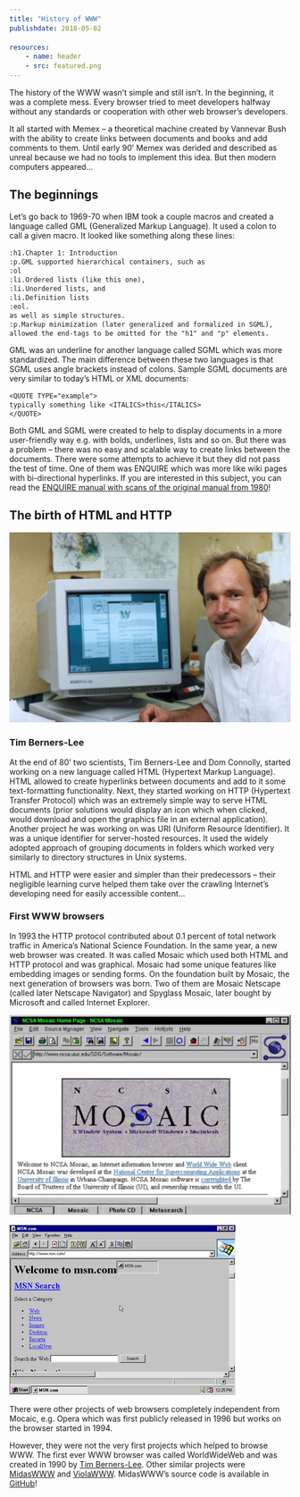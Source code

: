 ```yaml
---
title: "History of WWW"
publishdate: 2018-05-02

resources:
    - name: header
    - src: featured.png
---
```

The history of the WWW wasn’t simple and still isn’t. In the beginning, it was a complete mess. Every browser tried to meet developers halfway without any standards or cooperation with other web browser’s developers.

It all started with Memex – a theoretical machine created by Vannevar Bush with the ability to create links between documents and books and add comments to them. Until early 90’ Memex was derided and described as unreal because we had no tools to implement this idea. But then modern computers appeared…

## The beginnings

Let’s go back to 1969-70 when IBM took a couple macros and created a language called GML (Generalized Markup Language). It used a colon to call a given macro. It looked like something along these lines:

    :h1.Chapter 1: Introduction
    :p.GML supported hierarchical containers, such as
    :ol
    :li.Ordered lists (like this one),
    :li.Unordered lists, and
    :li.Definition lists
    :eol.
    as well as simple structures.
    :p.Markup minimization (later generalized and formalized in SGML),
    allowed the end-tags to be omitted for the "h1" and "p" elements.

GML was an underline for another language called SGML which was more standardized. The main difference between these two languages is that SGML uses angle brackets instead of colons. Sample SGML documents are very similar to today’s HTML or XML documents:

    <QUOTE TYPE="example">
    typically something like <ITALICS>this</ITALICS>
    </QUOTE>

Both GML and SGML were created to help to display documents in a more user-friendly way e.g. with bolds, underlines, lists and so on. But there was a problem – there was no easy and scalable way to create links between the documents. There were some attempts to achieve it but they did not pass the test of time. One of them was ENQUIRE which was more like wiki pages with bi-directional hyperlinks. If you are interested in this subject, you can read the [ENQUIRE manual with scans of the original manual from 1980](https://www.w3.org/People/Berners-Lee/EnquireManual.htm)!

## The birth of HTML and HTTP

![Tim](/assets/posts/tim.jpg)

### Tim Berners-Lee

At the end of 80’ two scientists, Tim Berners-Lee and Dom Connolly, started working on a new language called HTML (Hypertext Markup Language). HTML allowed to create hyperlinks between documents and add to it some text-formatting functionality. Next, they started working on HTTP (Hypertext Transfer Protocol) which was an extremely simple way to serve HTML documents (prior solutions would display an icon which when clicked, would download and open the graphics file in an external application). Another project he was working on was URI (Uniform Resource Identifier). It was a unique identifier for server-hosted resources. It used the widely adopted approach of grouping documents in folders which worked very similarly to directory structures in Unix systems.

HTML and HTTP were easier and simpler than their predecessors – their negligible learning curve helped them take over the crawling Internet’s developing need for easily accessible content…

### First WWW browsers

In 1993 the HTTP protocol contributed about 0.1 percent of total network traffic in America’s National Science Foundation. In the same year, a new web browser was created. It was called Mosaic which used both HTML and HTTP protocol and was graphical. Mosaic had some unique features like embedding images or sending forms. On the foundation built by Mosaic, the next generation of browsers was born. Two of them are Mosaic Netscape (called later Netscape Navigator) and Spyglass Mosaic, later bought by Microsoft and called Internet Explorer.

![Mocaic Netscape](/assets/posts/mosaic.jpg)

![Internet Explorer 1](/assets/posts/ie1.png)

There were other projects of web browsers completely independent from Mocaic, e.g. Opera which was first publicly released in 1996 but works on the browser started in 1994.

However, they were not the very first projects which helped to browse WWW. The first ever WWW browser was called WorldWideWeb and was created in 1990 by [Tim Berners-Lee](https://en.wikipedia.org/wiki/Tim_Berners-Lee). Other similar projects were [MidasWWW](https://en.wikipedia.org/wiki/MidasWWW) and [ViolaWWW](https://en.wikipedia.org/wiki/ViolaWWW). MidasWWW’s source code is available in [GitHub](https://github.com/dckc/MidasWWW)!
